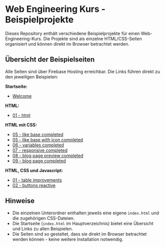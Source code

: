 # Web Engineering Kurs - Beispielprojekte

Dieses Repository enthält verschiedene Beispielprojekte für einen Web-Engineering-Kurs. Die Projekte sind als einzelne HTML/CSS-Seiten organisiert und können direkt im Browser betrachtet werden.

## Übersicht der Beispielseiten

Alle Seiten sind über Firebase Hosting erreichbar. Die Links führen direkt zu den jeweiligen Beispielen:

**Startseite:**  
  - [Welcome](https://web-eng-dg.web.app/index.html)

**HTML:**  
  - [01 - html](https://web-eng-dg.web.app/01_html/index.html)

**HTML mit CSS:**

  - [05 - like base completed](https://web-eng-dg.web.app/02_html_css/05_like_base_complete/index.html)
  - [05 - like base with icon completed](https://web-eng-dg.web.app/02_html_css/05_like_with_icon/index.html)
  - [06 - variables completed](https://web-eng-dg.web.app/02_html_css/06_variables/index.html)
  - [07 - responsive completed](https://web-eng-dg.web.app/02_html_css/07_responsive/index.html)
  - [08 - blog page preview completed](https://web-eng-dg.web.app/02_html_css/08_blog_page_preview/index.html)
  - [09 - blog page completed](https://web-eng-dg.web.app/02_html_css/09_blog_page_completed/index.html)


**HTML, CSS und Javascript:**

- [01 - table improvements](https://web-eng-dg.web.app/03_javascript/01_tableImprovements/index.html)
- [02 - buttons reactive](https://web-eng-dg.web.app/03_javascript/02_buttonReactive/index.html)

## Hinweise

- Die einzelnen Unterordner enthalten jeweils eine eigene `index.html` und die zugehörigen CSS-Dateien.
- Die Startseite (`index.html` im Hauptverzeichnis) bietet eine Übersicht und Links zu allen Beispielen.
- Die Seiten sind so gestaltet, dass sie direkt im Browser betrachtet werden können - keine weitere Installation notwendig.
